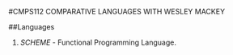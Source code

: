 #CMPS112 COMPARATIVE LANGUAGES WITH WESLEY MACKEY

##Languages
1. *SCHEME* - Functional Programming Language.

